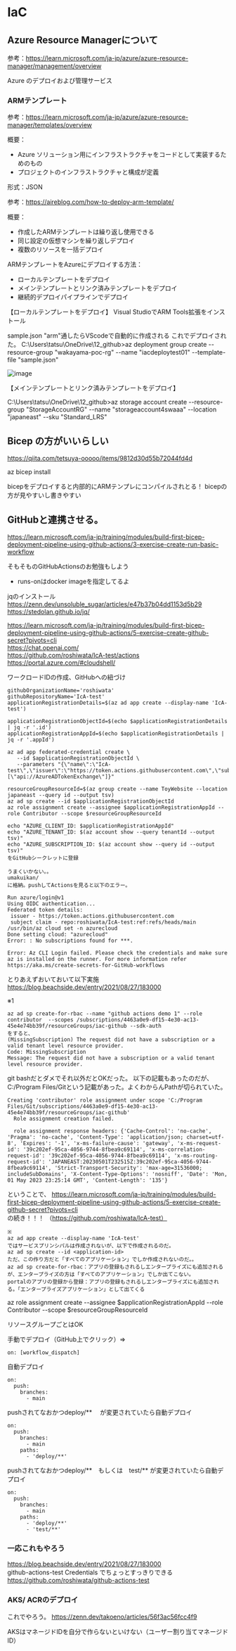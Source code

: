 # IaC
## Azure Resource Managerについて  
参考：https://learn.microsoft.com/ja-jp/azure/azure-resource-manager/management/overview  

Azure のデプロイおよび管理サービス

### ARMテンプレート
参考：https://learn.microsoft.com/ja-jp/azure/azure-resource-manager/templates/overview  

概要：
- Azure ソリューション用にインフラストラクチャをコードとして実装するためのもの
- プロジェクトのインフラストラクチャと構成が定義

形式：JSON

参考：https://aireblog.com/how-to-deploy-arm-template/

概要：
- 作成したARMテンプレートは繰り返し使用できる
- 同じ設定の仮想マシンを繰り返しデプロイ
- 複数のリソースを一括デプロイ

ARMテンプレートをAzureにデプロイする方法：
- ローカルテンプレートをデプロイ
- メインテンプレートとリンク済みテンプレートをデプロイ
- 継続的デプロイパイプラインでデプロイ


【ローカルテンプレートをデプロイ】
Visual StudioでARM Tools拡張をインストール

sample.json
"arm"通したらVScodeで自動的に作成される
これでデプロイされた。
C:\Users\tatsu\OneDrive\12_github>az deployment group create --resource-group "wakayama-poc-rg" --name "iacdeploytest01" --template-file "sample.json"

![image](https://user-images.githubusercontent.com/58873037/235415328-e2892409-519b-4afe-9a54-97d336283390.png)

【メインテンプレートとリンク済みテンプレートをデプロイ】

C:\Users\tatsu\OneDrive\12_github>az storage account create --resource-group "StorageAccountRG" --name "storageaccount4swaaa" --location "japaneast" --sku "Standard_LRS"



## Bicep の方がいいらしい 
https://qiita.com/tetsuya-ooooo/items/9812d30d55b72044fd4d

az bicep install

bicepをデプロイすると内部的にARMテンプレにコンパイルされとる！
bicepの方が見やすいし書きやすい

## GitHubと連携させる。

https://learn.microsoft.com/ja-jp/training/modules/build-first-bicep-deployment-pipeline-using-github-actions/3-exercise-create-run-basic-workflow


そもそものGitHubActionsのお勉強もしよう

- runs-onはdocker imageを指定してるよ




jqのインストール
https://zenn.dev/unsoluble_sugar/articles/e47b37b04dd1153d5b29
https://stedolan.github.io/jq/


https://learn.microsoft.com/ja-jp/training/modules/build-first-bicep-deployment-pipeline-using-github-actions/5-exercise-create-github-secret?pivots=cli  
https://chat.openai.com/  
https://github.com/roshiwata/IcA-test/actions  
https://portal.azure.com/#cloudshell/  

ワークロードIDの作成、GitHubへの紐づけ
```
githubOrganizationName='roshiwata'
githubRepositoryName='IcA-test'
applicationRegistrationDetails=$(az ad app create --display-name 'IcA-test')

applicationRegistrationObjectId=$(echo $applicationRegistrationDetails | jq -r '.id')
applicationRegistrationAppId=$(echo $applicationRegistrationDetails | jq -r '.appId')

az ad app federated-credential create \
   --id $applicationRegistrationObjectId \
   --parameters "{\"name\":\"IcA-test\",\"issuer\":\"https://token.actions.githubusercontent.com\",\"subject\":\"repo:${githubOrganizationName}/${githubRepositoryName}:ref:refs/heads/main\",\"audiences\":[\"api://AzureADTokenExchange\"]}"

resourceGroupResourceId=$(az group create --name ToyWebsite --location japaneast --query id --output tsv)
az ad sp create --id $applicationRegistrationObjectId
az role assignment create --assignee $applicationRegistrationAppId --role Contributor --scope $resourceGroupResourceId
```

```
echo "AZURE_CLIENT_ID: $applicationRegistrationAppId"
echo "AZURE_TENANT_ID: $(az account show --query tenantId --output tsv)"
echo "AZURE_SUBSCRIPTION_ID: $(az account show --query id --output tsv)"
をGitHubシークレットに登録
```
```
うまくいかない。。
umakuikan/
に格納。pushしてActionsを見ると以下のエラー。

Run azure/login@v1
Using OIDC authentication...
Federated token details: 
 issuer - https://token.actions.githubusercontent.com 
 subject claim - repo:roshiwata/IcA-test:ref:refs/heads/main
/usr/bin/az cloud set -n azurecloud
Done setting cloud: "azurecloud"
Error: : No subscriptions found for ***.

Error: Az CLI Login failed. Please check the credentials and make sure az is installed on the runner. For more information refer https://aka.ms/create-secrets-for-GitHub-workflows
```
とりあえずおいておいて以下実施
https://blog.beachside.dev/entry/2021/08/27/183000


※1
```
az ad sp create-for-rbac --name "github actions demo 1" --role contributor  --scopes /subscriptions/4463a0e9-df15-4e30-ac13-45e4e74bb39f/resourceGroups/iac-github --sdk-auth
をすると、
(MissingSubscription) The request did not have a subscription or a valid tenant level resource provider.
Code: MissingSubscription
Message: The request did not have a subscription or a valid tenant level resource provider.
```


git bashだとダメでそれ以外だとOKだった。
以下の記載もあったのだが、C:/Program Files/Gitという記載があった。よくわからんPathが切られていた。

```
Creating 'contributor' role assignment under scope 'C:/Program Files/Git/subscriptions/4463a0e9-df15-4e30-ac13-45e4e74bb39f/resourceGroups/iac-github'
  Role assignment creation failed.

  role assignment response headers: {'Cache-Control': 'no-cache', 'Pragma': 'no-cache', 'Content-Type': 'application/json; charset=utf-8', 'Expires': '-1', 'x-ms-failure-cause': 'gateway', 'x-ms-request-id': '39c202ef-95ca-4056-9744-8fbea9c69114', 'x-ms-correlation-request-id': '39c202ef-95ca-4056-9744-8fbea9c69114', 'x-ms-routing-request-id': 'JAPANEAST:20230501T232515Z:39c202ef-95ca-4056-9744-8fbea9c69114', 'Strict-Transport-Security': 'max-age=31536000; includeSubDomains', 'X-Content-Type-Options': 'nosniff', 'Date': 'Mon, 01 May 2023 23:25:14 GMT', 'Content-Length': '135'}
```

ということで、
https://learn.microsoft.com/ja-jp/training/modules/build-first-bicep-deployment-pipeline-using-github-actions/5-exercise-create-github-secret?pivots=cli  
の続き！！！
（https://github.com/roshiwata/IcA-test）

```
※
az ad app create --display-name 'IcA-test'
ではサービスプリンシパルは作成されないが、以下で作成されるのだ。
az ad sp create --id <application-id>
ただ、この作り方だと「すべてのアプリケーション」でしか作成されないのだ。。
az ad sp create-for-rbac：アプリの登録もされるしエンタープライズにも追加されるが、エンタープライズの方は「すべてのアプリケーション」でしか出てこない。
portalのアプリの登録から登録：アプリの登録もされるしエンタープライズにも追加される。「エンタープライズアプリケーション」として出てくる
```



az role assignment create --assignee $applicationRegistrationAppId --role Contributor --scope $resourceGroupResourceId

リソースグループごとはOK

手動でデプロイ（GitHub上でクリック）⇒
```
on: [workflow_dispatch]
```
自動デプロイ
```
on:
  push:
    branches:
      - main
```
pushされてなおかつdeploy/**　
が変更されていたら自動デプロイ
```
on:
  push:
    branches:
      - main
    paths:
      - 'deploy/**'
```
pushされてなおかつdeploy/**　もしくは　test/**
が変更されていたら自動デプロイ

```
on:
  push:
    branches:
      - main
    paths:
      - 'deploy/**'
      - 'test/**'
```


### 一応これもやろう
https://blog.beachside.dev/entry/2021/08/27/183000  
github-actions-test
Credentials でちょっとすっきりできる
https://github.com/roshiwata/github-actions-test






### AKS/ ACRのデプロイ
これでやろう。
https://zenn.dev/takoeno/articles/56f3ac56fcc4f9

AKSはマネージドIDを自分で作らないといけない（ユーザー割り当てマネージドID）





